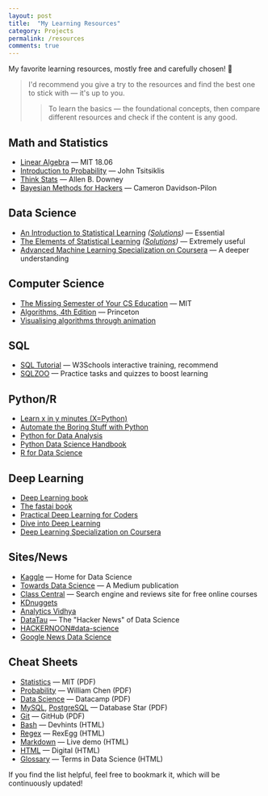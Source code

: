```yaml
---
layout: post
title:  "My Learning Resources"
category: Projects
permalink: /resources
comments: true
---
```


My favorite learning resources, mostly free and carefully chosen! 🎁

> I'd recommend you give a try to the resources and find the best one to stick with — it's up to you.
>
> > To learn the basics — the foundational concepts, then compare different resources and check if the content is any good.

## Math and Statistics

- [Linear Algebra](https://ocw.mit.edu/courses/mathematics/18-06-linear-algebra-spring-2010/) — MIT 18.06
- [Introduction to Probability](https://ocw.mit.edu/resources/res-6-012-introduction-to-probability-spring-2018/) — John Tsitsiklis
- [Think Stats](https://greenteapress.com/wp/think-stats-2e/) — Allen B. Downey
- [Bayesian Methods for Hackers](http://camdavidsonpilon.github.io/Probabilistic-Programming-and-Bayesian-Methods-for-Hackers/) — Cameron Davidson-Pilon

## Data Science

- [An Introduction to Statistical Learning](https://www.statlearning.com/) <!-- [1st edition](https://www.ime.unicamp.br/~dias/Intoduction%20to%20Statistical%20Learning.pdf) -->
_([Solutions](https://blog.princehonest.com/stat-learning/))_ — Essential
- [The Elements of Statistical Learning](https://web.stanford.edu/~hastie/ElemStatLearn/)
_([Solutions](https://waxworksmath.com/Authors/G_M/Hastie/WriteUp/Weatherwax_Epstein_Hastie_Solution_Manual.pdf))_ — Extremely useful
- [Advanced Machine Learning Specialization on Coursera](https://www.coursera.org/specializations/aml) — A deeper understanding

## Computer Science

- [The Missing Semester of Your CS Education](https://missing.csail.mit.edu/) — MIT
- [Algorithms, 4th Edition](https://algs4.cs.princeton.edu/) — Princeton
- [Visualising algorithms through animation](https://visualgo.net/en)

## SQL

- [SQL Tutorial](https://www.w3schools.com/sql/) — W3Schools interactive training, recommend
- [SQLZOO](https://www.sqlzoo.net/) — Practice tasks and quizzes to boost learning

## Python/R

- [Learn x in y minutes (X=Python)](https://learnxinyminutes.com/docs/python/)
- [Automate the Boring Stuff with Python](http://automatetheboringstuff.com/)
- [Python for Data Analysis](https://github.com/wesm/pydata-book)
- [Python Data Science Handbook](https://jakevdp.github.io/PythonDataScienceHandbook/)
- [R for Data Science](https://r4ds.had.co.nz/)

## Deep Learning

- [Deep Learning book](https://www.deeplearningbook.org/)
- [The fastai book](https://github.com/fastai/fastbook)
- [Practical Deep Learning for Coders](http://course.fast.ai/)
- [Dive into Deep Learning](http://d2l.ai/)
- [Deep Learning Specialization on Coursera](https://www.coursera.org/specializations/deep-learning)

## Sites/News

- [Kaggle](https://www.kaggle.com/) — Home for Data Science
- [Towards Data Science](https://towardsdatascience.com/) — A Medium publication
- [Class Central](https://www.classcentral.com/) — Search engine and reviews site for free online courses
- [KDnuggets](https://www.kdnuggets.com/)
- [Analytics Vidhya](https://www.analyticsvidhya.com/blog/)
- [DataTau](http://www.datatau.com/) — The "Hacker News" of Data Science
- [HACKERNOON#data-science](https://hackernoon.com/tagged/data-science)
- [Google News Data Science](https://news.google.com/topics/CAAqJAgKIh5DQkFTRUFvS0wyMHZNR3AwTTE5eE14SUNaVzRvQUFQAQ?hl=en-US&gl=US&ceid=US%3Aen)

## Cheat Sheets

- [Statistics](https://web.mit.edu/~csvoss/Public/usabo/stats_handout.pdf) — MIT (PDF)
- [Probability](http://www.wzchen.com/s/probability_cheatsheet.pdf) — William Chen (PDF)
- [Data Science](https://www.datacamp.com/community/data-science-cheatsheets) — Datacamp (PDF)
- [MySQL](https://s3-us-west-2.amazonaws.com/dbshostedfiles/dbs/sql_cheat_sheet_mysql.pdf),
  [PostgreSQL](https://s3-us-west-2.amazonaws.com/dbshostedfiles/dbs/sql_cheat_sheet_pgsql.pdf) — Database Star (PDF)
- [Git](https://education.github.com/git-cheat-sheet-education.pdf) — GitHub (PDF)
- [Bash](https://devhints.io/bash) — Devhints (HTML)
- [Regex](http://www.rexegg.com/regex-quickstart.html#ref) — RexEgg (HTML)
- [Markdown](https://markdown-it.github.io/) — Live demo (HTML)
- [HTML](https://digital.com/tools/html-cheatsheet/) — Digital (HTML)
- [Glossary](http://www.datascienceglossary.org/) — Terms in Data Science (HTML)

If you find the list helpful, feel free to bookmark it, which will be continuously updated!
